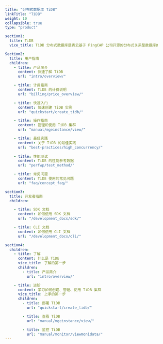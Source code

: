 ```yaml
---
title: "分布式数据库 TiDB"
linkTitle: "TiDB"
weight: 10
collapsible: true
type: "product"

section1:
  title: TiDB
  vice_title: TiDB 分布式数据库是青云基于 PingCAP 公司开源的分布式关系型数据库的云上实现, 兼具联机事务处理（OLTP）和 联机分析处理（OLAP）能力。具备水平扩容、强一致性的分布式事务，高度兼容MySQL协议。可广泛适用于高可用、强一致要求较高、数据规模较大等各种应用场景。

Section2:
  title: 用户指南
  children:
    - title: 产品简介
      content: 快速了解 TiDB
      url: "intro/overview/"

    - title: 计费指南
      content: TiDB 的计费说明
      url: "billing/price_overview/"

    - title: 快速入门
      content: 快速创建 TiDB 实例 
      url: "quickstart/create_tidb/"

    - title: 操作指南
      content: 管理和使用 TiDB 集群
      url: "manual/mgeinstance/view/"

    - title: 最佳实践
      content: 关于 TiDB 的最佳实践
      url: "best-practices/high_concurrency/"
  
    - title: 性能测试
      content: TiDB 的性能参考数据
      url: "perfwp/test_method/"

    - title: 常见问题
      content: TiDB 使用的常见问题
      url: "faq/concept_faq/"

section3:
  title: 开发者指南
  children:

    - title: SDK 文档
      content: 如何使用 SDK 文档
      url: "/development_docs/sdk/"

    - title: CLI 文档
      content: 如何使用 CLI 文档
      url: "/development_docs/cli/"

section4:
  children:
    - title: 了解
      content: 什么是 TiDB
      vice_title: 了解的第一步
      children:
        - title: 产品简介
          url: "intro/overview/"

    - title: 进阶
      content: 学习如何创建、管理、使用 TiDB 集群
      vice_title: 上手的第一步
      children: 
        - title: 部署 TiDB
          url: "quickstart/create_tidb/"

        - title: 查看 TiDB
          url: "manual/mgeinstance/view/"

        - title: 监控 TiDB
          url: "manual/monitor/viewmonidata/"
---
```


<!-- type: "product" 这个参数表明这是一个产品index页面 -->
<!-- section1 为产品index页面 主标题 副标题 video  video_img为视频图片  -->
<!-- section2 为产品index页面 第一个大块的用户文档配置  -->
<!-- section3 为产品index页面 第二个大块的开发者文档配置  -->
<!-- section4 为产品index页面 第三个大块的学习路径配置  -->